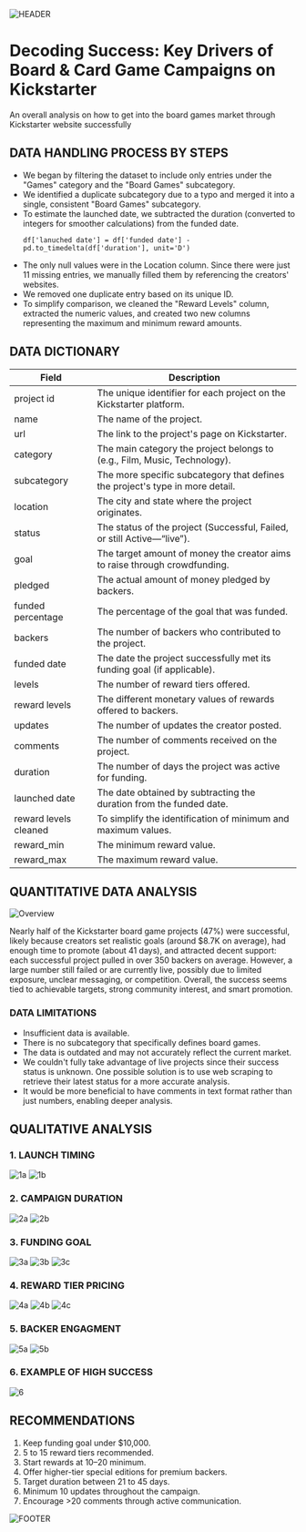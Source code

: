 ![HEADER](images/HEADER.png)

# Decoding Success: Key Drivers of Board & Card Game Campaigns on Kickstarter

An overall analysis on how to get into the board games market through Kickstarter website successfully

## DATA HANDLING PROCESS BY STEPS
- We began by filtering the dataset to include only entries under the "Games" category and the "Board Games" subcategory.
- We identified a duplicate subcategory due to a typo and merged it into a single, consistent "Board Games" subcategory.
- To estimate the launched date, we subtracted the duration (converted to integers for smoother calculations) from the funded date.
  ```
  df['lanuched date'] = df['funded date'] - pd.to_timedelta(df['duration'], unit='D')
  ``` 
- The only null values were in the Location column. Since there were just 11 missing entries, we manually filled them by referencing the creators' websites.
- We removed one duplicate entry based on its unique ID.
- To simplify comparison, we cleaned the "Reward Levels" column, extracted the numeric values, and created two new columns representing the maximum and minimum reward amounts.


## DATA DICTIONARY

| Field                 | Description |
|-----------------------|------------|
| project id           | The unique identifier for each project on the Kickstarter platform. |
| name                 | The name of the project. |
| url                  | The link to the project's page on Kickstarter. |
| category             | The main category the project belongs to (e.g., Film, Music, Technology). |
| subcategory          | The more specific subcategory that defines the project's type in more detail. |
| location             | The city and state where the project originates. |
| status               | The status of the project (Successful, Failed, or still Active—“live”). |
| goal                 | The target amount of money the creator aims to raise through crowdfunding. |
| pledged              | The actual amount of money pledged by backers. |
| funded percentage    | The percentage of the goal that was funded. |
| backers              | The number of backers who contributed to the project. |
| funded date          | The date the project successfully met its funding goal (if applicable). |
| levels               | The number of reward tiers offered. |
| reward levels        | The different monetary values of rewards offered to backers. |
| updates              | The number of updates the creator posted. |
| comments             | The number of comments received on the project. |
| duration             | The number of days the project was active for funding. |
| launched date        | The date obtained by subtracting the duration from the funded date. |
| reward levels cleaned | To simplify the identification of minimum and maximum values. |
| reward_min           | The minimum reward value. |
| reward_max           | The maximum reward value. |
## QUANTITATIVE DATA ANALYSIS

![Overview](images/Overview.png)

 Nearly half of the Kickstarter board game projects (47%) were successful, likely because creators set realistic goals (around $8.7K on average), had enough time to promote (about 41 days), and attracted decent support: each successful project pulled in over 350 backers on average. However, a large number still failed or are currently live, possibly due to limited exposure, unclear messaging, or competition. Overall, the success seems tied to achievable targets, strong community interest, and smart promotion. 
 
### DATA LIMITATIONS
- Insufficient data is available.
- There is no subcategory that specifically defines board games.
- The data is outdated and may not accurately reflect the current market.
- We couldn't fully take advantage of live projects since their success status is unknown. One possible solution is to use web scraping to retrieve their latest status for a more accurate analysis.
- It would be more beneficial to have comments in text format rather than just numbers, enabling deeper analysis.

## QUALITATIVE ANALYSIS

### 1. LAUNCH TIMING
![1a](images/1a.png)
![1b](images/1b.png)

### 2. CAMPAIGN DURATION
![2a](images/2a.png)
![2b](images/2b.png)

### 3. FUNDING GOAL 
![3a](images/3a.png)
![3b](images/3b.png)
![3c](images/3c.png)

### 4. REWARD TIER PRICING 
![4a](images/4a.png)
![4b](images/4b.png)
![4c](images/4c.png)

### 5. BACKER ENGAGMENT 
![5a](images/5a.png)
![5b](images/5b.png)

### 6. EXAMPLE OF HIGH SUCCESS
![6](images/6.png)

## RECOMMENDATIONS 
1. Keep funding goal under $10,000.
2. 5 to 15 reward tiers recommended.
3. Start rewards at $10–$20 minimum.
4. Offer higher-tier special editions for premium backers.
5. Target duration between 21 to 45 days.
6. Minimum 10 updates throughout the campaign.
7. Encourage >20 comments through active communication.

![FOOTER](images/FOOTER.png)





